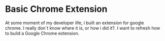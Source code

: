 # Basic Chrome Extension
At some moment of my developer life, i built an extension for  google chrome. I really don´t know where it is, or how i did it?.  I want to refresh how to build a Google Chrome extension.
